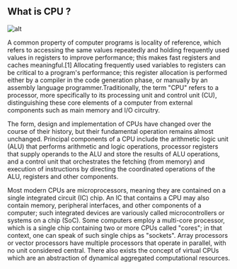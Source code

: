 ## What is CPU ?

![alt](http://www.ict4u.net/components/components-images/cpu-overview.jpg)

A common property of computer programs is locality of reference, which refers to accessing the same values repeatedly and holding frequently used values in registers to improve performance; this makes fast registers and caches meaningful.[1] Allocating frequently used variables to registers can be critical to a program's performance; this register allocation is performed either by a compiler in the code generation phase, or manually by an assembly language programmer.Traditionally, the term "CPU" refers to a processor, more specifically to its processing unit and control unit (CU), distinguishing these core elements of a computer from external components such as main memory and I/O circuitry.

The form, design and implementation of CPUs have changed over the course of their history, but their fundamental operation remains almost unchanged. Principal components of a CPU include the arithmetic logic unit (ALU) that performs arithmetic and logic operations, processor registers that supply operands to the ALU and store the results of ALU operations, and a control unit that orchestrates the fetching (from memory) and execution of instructions by directing the coordinated operations of the ALU, registers and other components.

Most modern CPUs are microprocessors, meaning they are contained on a single integrated circuit (IC) chip. An IC that contains a CPU may also contain memory, peripheral interfaces, and other components of a computer; such integrated devices are variously called microcontrollers or systems on a chip (SoC). Some computers employ a multi-core processor, which is a single chip containing two or more CPUs called "cores"; in that context, one can speak of such single chips as "sockets". Array processors or vector processors have multiple processors that operate in parallel, with no unit considered central. There also exists the concept of virtual CPUs which are an abstraction of dynamical aggregated computational resources.

